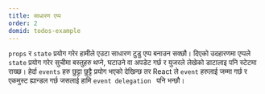 ```yaml
---
title: साधारण एप्प 
order: 2
domid: todos-example
---
```


`props` र `state` प्रयोग गरेर हामीले एउटा साधारण टुडु एप्प बनाउन सक्छौ। दिएको उदहारणमा एप्पले `state` प्रयोग गरेर सुचीमा बस्तुहरु थप्ने, घटाउने वा अपडेट गर्छ र युजरले लेखेको डाटालाइ पनि स्टेटमा राख्छ। हेर्दा `events` हरु छुट्टा छुट्टै प्रयोग भएको देखिन्छ तर React ले `event` हरुलाई जम्मा गर्छ र एकमुस्ट ह्यान्डल गर्छ जसलाई हामि `event delegation ` पनि भन्छौ।  
